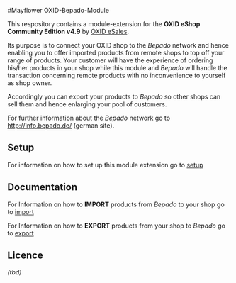 #Mayflower OXID-Bepado-Module

This respository contains a module-extension for the **OXID eShop Community Edition v4.9** by [OXID eSales](https://www.oxid-esales.com/).

Its purpose is to connect your OXID shop to the *Bepado* network and hence enabling you to 
offer imported products from remote shops to top off your range of products. Your customer will have the experience of ordering 
his/her products in your shop while this module and *Bepado* will handle the transaction concerning remote products with 
no inconvenience to yourself as shop owner.

Accordingly you can export your products to *Bepado* so other shops can sell them and hence enlarging your pool of customers.


For further information about the *Bepado* network go to http://info.bepado.de/ (german site).


## Setup

For information on how to set up this module extension go to 
[setup](https://github.com/Mayflower/oxid-bepado/tree/master/docs/setup.md)


## Documentation

For Information on how to **IMPORT** products from *Bepado* to your shop go to 
[import](https://github.com/Mayflower/oxid-bepado/tree/master/docs/import.md)

For Information on how to **EXPORT** products from your shop to *Bepado* go to 
[export](https://github.com/Mayflower/oxid-bepado/tree/master/docs/export.md)


## Licence

*(tbd)*
